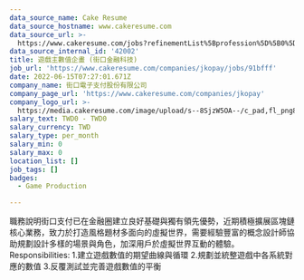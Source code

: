 ```yaml
---
data_source_name: Cake Resume
data_source_hostname: www.cakeresume.com
data_source_url: >-
  https://www.cakeresume.com/jobs?refinementList%5Bprofession%5D%5B0%5D=game-production&range%5Bsalary_range%5D%5Bmin%5D=1000000
data_source_internal_id: '42002'
title: 遊戲主數值企畫 (街口金融科技)
job_url: 'https://www.cakeresume.com/companies/jkopay/jobs/91bfff'
date: 2022-06-15T07:27:01.671Z
company_name: 街口電子支付股份有限公司
company_page_url: 'https://www.cakeresume.com/companies/jkopay'
company_logo_url: >-
  https://media.cakeresume.com/image/upload/s--8SjzW5OA--/c_pad,fl_png8,h_200,w_200/v1627550721/oekx7czyjznjimizhtuc.png
salary_text: TWD0 - TWD0
salary_currency: TWD
salary_type: per_month
salary_min: 0
salary_max: 0
location_list: []
job_tags: []
badges:
  - Game Production

---
```


職務說明街口支付已在金融圈建立良好基礎與獨有領先優勢，近期積極擴展區塊鏈核心業務，致力於打造風格題材多面向的虛擬世界，需要經驗豐富的概念設計師協助規劃設計多樣的場景與角色，加深用戶於虛擬世界互動的體驗。 Responsibilities: 1.建立遊戲數值的期望曲線與循環 2.規劃並統整遊戲中各系統對應的數值 3.反覆測試並完善遊戲數值的平衡